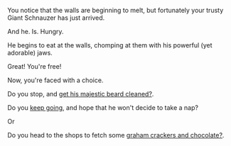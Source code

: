 You notice that the walls are beginning to melt, but fortunately
your trusty Giant Schnauzer has just arrived. 

And he. Is. Hungry. 

He begins to eat at the walls, chomping at them with his powerful (yet adorable) jaws. 

Great! You're free! 

Now, you're faced with a choice. 

Do you stop, and [get his majestic beard cleaned?](../beard-groom/beard-groom.md).

Do you [keep going](../nap/nap.md), and hope that he won't decide to take a nap? 

Or

Do you head to the shops to fetch some [graham crackers and chocolate?](../insulin/insulin.md).
